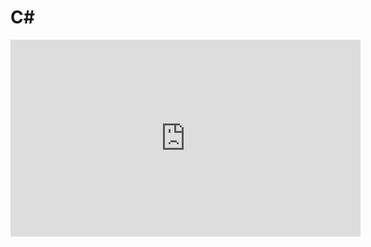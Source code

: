 # C\#

<iframe 
    width="560" 
    height="315" 
    src="https://www.youtube.com/embed/5bE63BCHq0Y" 
    title="YouTube video player" 
    frameborder="0" 
    allow="accelerometer; autoplay; clipboard-write; encrypted-media; gyroscope; picture-in-picture; web-share" 
    allowfullscreen>
</iframe>

